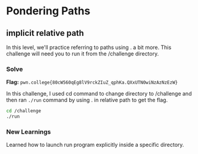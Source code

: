 # Pondering Paths

## implicit relative path
In this level, we'll practice referring to paths using . a bit more. This challenge will need you to run it from the /challenge directory.

### Solve
**Flag:** `pwn.college{80cW560qEg8lV9rckZIuZ_qphKa.QXxUTN0wiNzAzNzEzW}`

In this challenge, I used cd command to change directory to /challenge and then ran ```./run``` command by using . in relative path to get the flag.

```bash
cd /challenge
./run
```

### New Learnings
Learned how to launch run program explicitly inside a specific directory.
